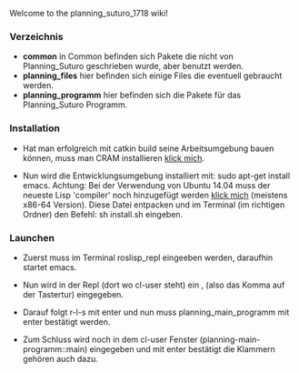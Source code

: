 Welcome to the planning_suturo_1718 wiki!

### Verzeichnis
* **common** in Common befinden sich Pakete die nicht von Planning_Suturo geschrieben wurde, aber benutzt werden.
* **planning_files** hier befinden sich einige Files die eventuell gebraucht werden.
* **planning_programm** hier befinden sich die Pakete für das Planning_Suturo Programm.

### Installation

* Hat man erfolgreich mit catkin build seine Arbeitsumgebung bauen können, muss man CRAM installieren [klick mich](http://cram-system.org/installation).

* Nun wird die Entwicklungsumgebung installiert mit: sudo apt-get install emacs. Achtung: Bei der Verwendung von Ubuntu 14.04 muss der neueste Lisp 'compiler' noch hinzugefügt werden [klick mich](https://sourceforge.net/projects/sbcl/files/sbcl/1.3.1/) (meistens x86-64 Version). Diese Datei entpacken und im Terminal (im richtigen Ordner) den Befehl: sh install.sh eingeben.


### Launchen

* Zuerst muss im Terminal roslisp\_repl eingeeben werden, daraufhin startet emacs. 

* Nun wird in der Repl (dort wo cl-user steht) ein , (also das Komma auf der Tastertur) eingegeben.

* Darauf folgt r-l-s mit enter und nun muss planning_main_programm mit enter bestätigt werden.

* Zum Schluss wird noch in dem cl-user Fenster (planning-main-programm::main) eingegeben und mit enter bestätigt die Klammern gehören auch dazu.



